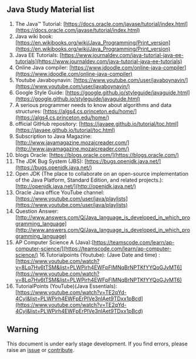 ## Java Study Material list

1. The Java™ Tutorial: [https://docs.oracle.com/javase/tutorial/index.html](https://docs.oracle.com/javase/tutorial/index.html)
2. Java wiki book: [https://en.wikibooks.org/wiki/Java_Programming/Print_version](https://en.wikibooks.org/wiki/Java_Programming/Print_version)
3. Java EE Tutorials: [https://www.journaldev.com/java-tutorial-java-ee-tutorials](https://www.journaldev.com/java-tutorial-java-ee-tutorials)
4. Online Java compiler: [https://www.jdoodle.com/online-java-compiler](https://www.jdoodle.com/online-java-compiler)
5. Youtube Javaboynavin: [https://www.youtube.com/user/javaboynavin/](https://www.youtube.com/user/javaboynavin/)
6. Google Style Guide: [https://google.github.io/styleguide/javaguide.html](https://google.github.io/styleguide/javaguide.html)
7. A serious programmer needs to know about algorithms and data structures: [https://algs4.cs.princeton.edu/home/](https://algs4.cs.princeton.edu/home/)
8. official GitHub repository: [https://javaee.github.io/tutorial/toc.html](https://javaee.github.io/tutorial/toc.html)
9. Subscription to Java Magazine: [http://www.javamagazine.mozaicreader.com/](http://www.javamagazine.mozaicreader.com/)
10. blogs Oracle: [https://blogs.oracle.com/](https://blogs.oracle.com/)
11. The JDK Bug System (JBS): [https://bugs.openjdk.java.net/](https://bugs.openjdk.java.net/)
12. Open JDK (The place to collaborate on an open-source implementation of the Java Platform, Standard Edition, and related projects.): [http://openjdk.java.net/](http://openjdk.java.net/)
13. Oracle Java office YouTube channel: [https://www.youtube.com/user/java/playlists](https://www.youtube.com/user/java/playlists)
14. Question Answer: [http://www.answers.com/Q/Java_language_is_developed_in_which_programming_language](http://www.answers.com/Q/Java_language_is_developed_in_which_programming_language)
15. AP Computer Science A (Java):[https://teamscode.com/learn/ap-computer-science/](https://teamscode.com/learn/ap-computer-science/)
16.Tutorialpoints (Youtube): (Jave Date and time) : [https://www.youtube.com/watch?v=8Lq7Hv6tTSM&list=PLWPirh4EWFpFIMNqBrNPTKfYYQoGJvMT6](https://www.youtube.com/watch?v=8Lq7Hv6tTSM&list=PLWPirh4EWFpFIMNqBrNPTKfYYQoGJvMT6)
17. TutorialPoints (YouTube)(Java Essentials):[https://www.youtube.com/watch?v=TE2qYd-4CyI&list=PLWPirh4EWFpErPIVe3nIAet9TDxx1pBcd](https://www.youtube.com/watch?v=TE2qYd-4CyI&list=PLWPirh4EWFpErPIVe3nIAet9TDxx1pBcd)


## Warning

This document is under early stage development. If you find errors, please raise an [issue](#) or [contribute](#).

